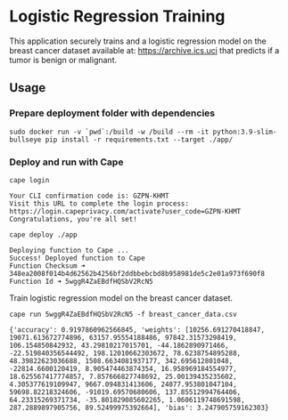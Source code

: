 # Logistic Regression Training

This application securely trains and a logistic regression model on the breast cancer dataset available at: https://archive.ics.uci that predicts if a tumor is benign or malignant.

## Usage

### Prepare deployment folder with dependencies
```
sudo docker run -v `pwd`:/build -w /build --rm -it python:3.9-slim-bullseye pip install -r requirements.txt --target ./app/
```

### Deploy and run with Cape
```
cape login

Your CLI confirmation code is: GZPN-KHMT
Visit this URL to complete the login process: https://login.capeprivacy.com/activate?user_code=GZPN-KHMT
Congratulations, you're all set!
```

```
cape deploy ./app

Deploying function to Cape ...
Success! Deployed function to Cape
Function Checksum ➜ 348ea2008f014b4d62562b4256bf2ddbbebcbd8b958981de5c2e01a973f690f8
Function Id ➜ 5wggR4ZaEBdfHQSbV2RcN5
```

Train  logistic regression model on the breast cancer dataset.
```
cape run 5wggR4ZaEBdfHQSbV2RcN5 -f breast_cancer_data.csv

{'accuracy': 0.9197860962566845, 'weights': [10256.691270418847, 19071.613672774896, 63157.95554188486, 97842.31573298419, 106.154850842932, 43.29810217015701, -44.1862890971466, -22.519840356544492, 198.12010662303672, 78.6238754895288, 48.39822623036688, 1508.6634081937177, 342.695612801048, -22814.6600120419, 8.905474463874354, 16.958969184554977, 18.625567417774857, 7.857666827748692, 25.00139435235602, 4.305377619109947, 9667.094831413606, 24077.953801047104, 59698.82218324606, -91019.69570680606, 137.85512994764406, 64.23315269371734, -35.801829085602265, 1.0606119748691598, 287.2889897905756, 89.52499975392664], 'bias': 3.247905759162303}
```
